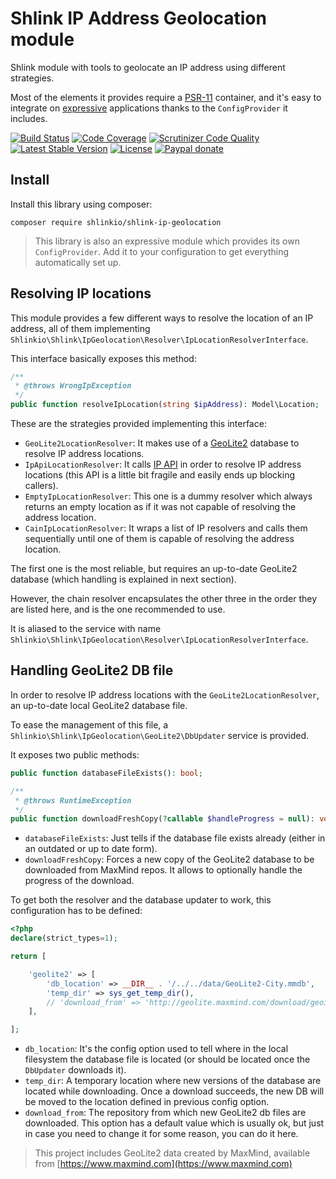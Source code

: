 # Shlink IP Address Geolocation module

Shlink module with tools to geolocate an IP address using different strategies.

Most of the elements it provides require a [PSR-11](https://www.php-fig.org/psr/psr-11/) container, and it's easy to integrate on [expressive](https://github.com/zendframework/zend-expressive) applications thanks to the `ConfigProvider` it includes.

[![Build Status](https://img.shields.io/travis/shlinkio/shlink-ip-geolocation.svg?style=flat-square)](https://travis-ci.org/shlinkio/shlink-ip-geolocation)
[![Code Coverage](https://img.shields.io/scrutinizer/coverage/g/shlinkio/shlink-ip-geolocation.svg?style=flat-square)](https://scrutinizer-ci.com/g/shlinkio/shlink-ip-geolocation/?branch=master)
[![Scrutinizer Code Quality](https://img.shields.io/scrutinizer/g/shlinkio/shlink-ip-geolocation.svg?style=flat-square)](https://scrutinizer-ci.com/g/shlinkio/shlink-ip-geolocation/?branch=master)
[![Latest Stable Version](https://img.shields.io/github/release/shlinkio/shlink-ip-geolocation.svg?style=flat-square)](https://packagist.org/packages/shlinkio/shlink-ip-geolocation)
[![License](https://img.shields.io/github/license/shlinkio/shlink-ip-geolocation.svg?style=flat-square)](https://github.com/shlinkio/shlink-ip-geolocation/blob/master/LICENSE)
[![Paypal donate](https://img.shields.io/badge/Donate-paypal-blue.svg?style=flat-square&logo=paypal&colorA=aaaaaa)](https://acel.me/donate)

## Install

Install this library using composer:

    composer require shlinkio/shlink-ip-geolocation

> This library is also an expressive module which provides its own `ConfigProvider`. Add it to your configuration to get everything automatically set up.

## Resolving IP locations

This module provides a few different ways to resolve the location of an IP address, all of them implementing `Shlinkio\Shlink\IpGeolocation\Resolver\IpLocationResolverInterface`.

This interface basically exposes this method:

```php
/**
 * @throws WrongIpException
 */
public function resolveIpLocation(string $ipAddress): Model\Location;
```

These are the strategies provided implementing this interface:

* `GeoLite2LocationResolver`: It makes use of a [GeoLite2](https://dev.maxmind.com/geoip/geoip2/geolite2/) database to resolve IP address locations.
* `IpApiLocationResolver`: It calls [IP API]() in order to resolve IP address locations (this API is a little bit fragile and easily ends up blocking callers).
* `EmptyIpLocationResolver`: This one is a dummy resolver which always returns an empty location as if it was not capable of resolving the address location.
* `CainIpLocationResolver`: It wraps a list of IP resolvers and calls them sequentially until one of them is capable of resolving the address location.

The first one is the most reliable, but requires an up-to-date GeoLite2 database (which handling is explained in next section).

However, the chain resolver encapsulates the other three in the order they are listed here, and is the one recommended to use.

It is aliased to the service with name `Shlinkio\Shlink\IpGeolocation\Resolver\IpLocationResolverInterface`.

## Handling GeoLite2 DB file

In order to resolve IP address locations with the `GeoLite2LocationResolver`, an up-to-date local GeoLite2 database file.

To ease the management of this file, a `Shlinkio\Shlink\IpGeolocation\GeoLite2\DbUpdater` service is provided.

It exposes two public methods:

```php
public function databaseFileExists(): bool;

/**
 * @throws RuntimeException
 */
public function downloadFreshCopy(?callable $handleProgress = null): void;
```

* `databaseFileExists`: Just tells if the database file exists already (either in an outdated or up to date form).
* `downloadFreshCopy`: Forces a new copy of the GeoLite2 database to be downloaded from MaxMind repos. It allows to optionally handle the progress of the download.

To get both the resolver and the database updater to work, this configuration has to be defined:

```php
<?php
declare(strict_types=1);

return [

    'geolite2' => [
        'db_location' => __DIR__ . '/../../data/GeoLite2-City.mmdb',
        'temp_dir' => sys_get_temp_dir(),
        // 'download_from' => 'http://geolite.maxmind.com/download/geoip/database/GeoLite2-City.tar.gz',
    ],

];
```

* `db_location`: It's the config option used to tell where in the local filesystem the database file is located (or should be located once the `DbUpdater` downloads it).
* `temp_dir`: A temporary location where new versions of the database are located while downloading. Once a download succeeds, the new DB will be moved to the location defined in previous config option.
* `download_from`: The repository from which new GeoLite2 db files are downloaded. This option has a default value which is usually ok, but just in case you need to change it for some reason, you can do it here.

> This project includes GeoLite2 data created by MaxMind, available from [https://www.maxmind.com](https://www.maxmind.com)
